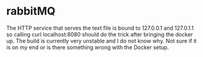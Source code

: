 # rabbitMQ
The HTTP service that serves the text file is bound to 127.0.0.1 and 127.0.1.1 so calling curl localhost:8080 should do the trick after
bringing the docker up.
The build is currently very unstable and I do not know why. Not sure if it is on my end or is there something wrong with the Docker setup.

